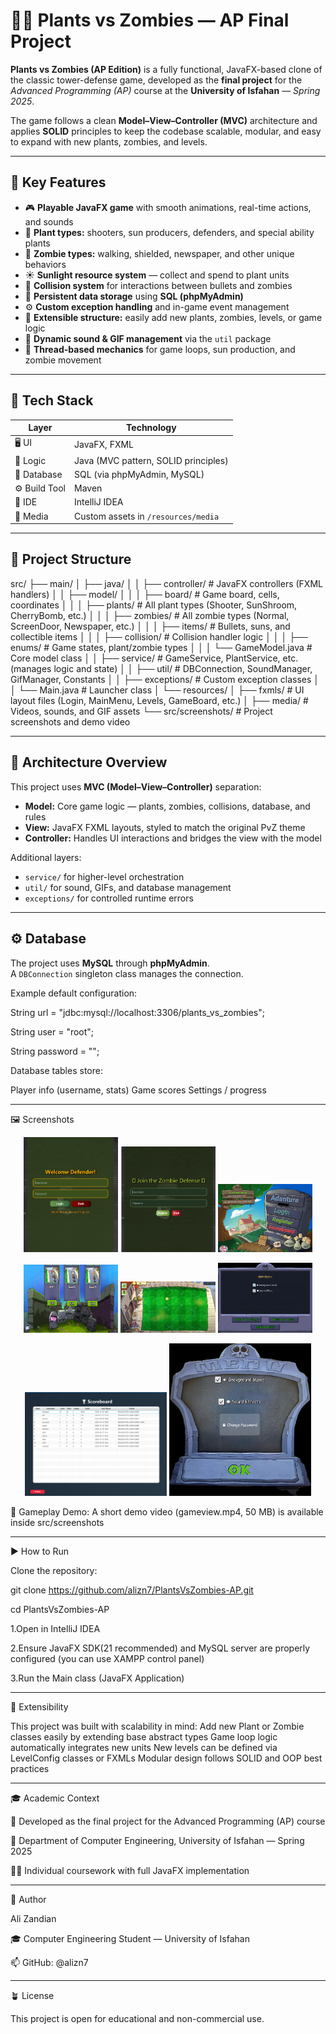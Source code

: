# 🧟‍♂️ Plants vs Zombies — AP Final Project

**Plants vs Zombies (AP Edition)** is a fully functional, JavaFX-based clone of the classic tower-defense game, developed as the **final project** for the *Advanced Programming (AP)* course at the **University of Isfahan** — *Spring 2025*.  

The game follows a clean **Model–View–Controller (MVC)** architecture and applies **SOLID** principles to keep the codebase scalable, modular, and easy to expand with new plants, zombies, and levels.

---

## 🚀 Key Features
- 🎮 **Playable JavaFX game** with smooth animations, real-time actions, and sounds  
- 🌻 **Plant types:** shooters, sun producers, defenders, and special ability plants  
- 🧟 **Zombie types:** walking, shielded, newspaper, and other unique behaviors  
- ☀️ **Sunlight resource system** — collect and spend to plant units  
- 🧠 **Collision system** for interactions between bullets and zombies  
- 💾 **Persistent data storage** using **SQL (phpMyAdmin)**  
- ⚙️ **Custom exception handling** and in-game event management  
- 🧩 **Extensible structure:** easily add new plants, zombies, levels, or game logic  
- 🎵 **Dynamic sound & GIF management** via the `util` package  
- 🧰 **Thread-based mechanics** for game loops, sun production, and zombie movement  

---

## 🧩 Tech Stack
| Layer | Technology |
|-------|-------------|
| 🖥️ UI | JavaFX, FXML |
| 🧠 Logic | Java (MVC pattern, SOLID principles) |
| 💾 Database | SQL (via phpMyAdmin, MySQL) |
| ⚙️ Build Tool | Maven |
| 🧰 IDE | IntelliJ IDEA |
| 🎵 Media | Custom assets in `/resources/media` |

---

## 📂 Project Structure
src/
├── main/
│ ├── java/
│ │ ├── controller/ # JavaFX controllers (FXML handlers)
│ │ ├── model/
│ │ │ ├── board/ # Game board, cells, coordinates
│ │ │ ├── plants/ # All plant types (Shooter, SunShroom, CherryBomb, etc.)
│ │ │ ├── zombies/ # All zombie types (Normal, ScreenDoor, Newspaper, etc.)
│ │ │ ├── items/ # Bullets, suns, and collectible items
│ │ │ ├── collision/ # Collision handler logic
│ │ │ ├── enums/ # Game states, plant/zombie types
│ │ │ └── GameModel.java # Core model class
│ │ ├── service/ # GameService, PlantService, etc. (manages logic and state)
│ │ ├── util/ # DBConnection, SoundManager, GifManager, Constants
│ │ ├── exceptions/ # Custom exception classes
│ │ └── Main.java # Launcher class
│ └── resources/
│ ├── fxmls/ # UI layout files (Login, MainMenu, Levels, GameBoard, etc.)
│ ├── media/ # Videos, sounds, and GIF assets
└── src/screenshots/ # Project screenshots and demo video




---


## 🧠 Architecture Overview
This project uses **MVC (Model–View–Controller)** separation:

- **Model:** Core game logic — plants, zombies, collisions, database, and rules  
- **View:** JavaFX FXML layouts, styled to match the original PvZ theme  
- **Controller:** Handles UI interactions and bridges the view with the model  

Additional layers:
- `service/` for higher-level orchestration  
- `util/` for sound, GIFs, and database management  
- `exceptions/` for controlled runtime errors  

---

## ⚙️ Database
The project uses **MySQL** through **phpMyAdmin**.  
A `DBConnection` singleton class manages the connection.

Example default configuration:

String url = "jdbc:mysql://localhost:3306/plants_vs_zombies";

String user = "root";

String password = "";



Database tables store:

Player info (username, stats)
Game scores
Settings / progress


---

🖼️ Screenshots
<p align="center"> <img src="src/screenshots/login.png" width="30%" alt="Login Screen"/> <img src="src/screenshots/register.png" width="30%" alt="Register Screen"/> <img src="src/screenshots/home.png" width="30%" alt="Home Menu"/> </p> <p align="center"> <img src="src/screenshots/levels.png" width="30%" alt="Levels Menu"/> <img src="src/screenshots/board.png" width="30%" alt="Game Board"/> <img src="src/screenshots/gameSetting.png" width="30%" alt="Game Settings"/> </p> <p align="center"> <img src="src/screenshots/scoreboard.png" width="45%" alt="Scoreboard"/> <img src="src/screenshots/setting.png" width="45%" alt="General Settings"/> </p>


🎥 Gameplay Demo:
A short demo video (gameview.mp4, 50 MB) is available inside
src/screenshots

---
 ▶️ How to Run

Clone the repository:

git clone https://github.com/alizn7/PlantsVsZombies-AP.git

cd PlantsVsZombies-AP


1.Open in IntelliJ IDEA

2.Ensure JavaFX SDK(21 recommended) and MySQL server are properly configured (you can use XAMPP control panel)

3.Run the Main class (JavaFX Application)


---

🧩 Extensibility

This project was built with scalability in mind:
Add new Plant or Zombie classes easily by extending base abstract types
Game loop logic automatically integrates new units
New levels can be defined via LevelConfig classes or FXMLs
Modular design follows SOLID and OOP best practices

---

🎓 Academic Context

📘 Developed as the final project for the Advanced Programming (AP) course

🏫 Department of Computer Engineering, University of Isfahan — Spring 2025

👨‍💻 Individual coursework with full JavaFX implementation

---

💬 Author

Ali Zandian

🎓 Computer Engineering Student — University of Isfahan

📫 GitHub: @alizn7

---

🪴 License

This project is open for educational and non-commercial use.


